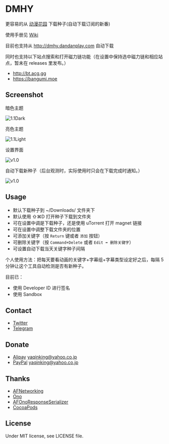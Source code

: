 # DMHY
更容易的从 [动漫花园](https://share.dmhy.org) 下载种子(自动下载订阅的新番)

使用手册见 [Wiki](https://github.com/yaqinking/DMHY/wiki)

目前也支持从 http://dmhy.dandanplay.com 自动下载

同时也支持以下站点搜索和打开磁力链功能（在设置中保持选中磁力链和相应站点，暂未在 releases 里发布。） 

- http://bt.acg.gg
- https://bangumi.moe

## Screenshot
暗色主题

![1.1Dark](http://i.imgur.com/tUZHfWe.jpg)

亮色主题

![1.1Light](http://i.imgur.com/hWpYxs0.jpg)

设置界面

![v1.0](http://i.imgur.com/xxhe8U8.jpg)

自动下载新种子（后台观测时，实际使用时只会在下载完成时通知。）

![v1.0](http://i.imgur.com/vI4WHLw.jpg)

## Usage
- 默认下载种子到 ~/Downloads/ 文件夹下
- 默认使用 ⇧⌘D 打开种子下载到文件夹
- 可在设置中调是下载种子，还是使用 uTorrent 打开 magnet 链接
- 可在设置中调整下载文件夹的位置
- 可添加关键字（按 `Return` 键或者 `添加` 按钮）
- 可删除关键字（按 `Command+Delete` 或者 `Edit ➡ 删除关键字`）
- 可设置自动下载当天关键字种子间隔

个人使用方法：把每天要看动画的关键字+字幕组+字幕类型设定好之后，每隔 5 分钟让这个工具自动检测是否有新种子。

目前已：

- 使用 Developer ID 进行签名
- 使用 Sandbox

## Contact
- [Twitter](https://twitter.com/yaqinking)
- [Telegram](https://telegram.me/yaqinking)

## Donate
- [Alipay](https://www.alipay.com) yaqinking@yahoo.co.jp
- [PayPal](https://www.paypal.com) yaqinking@yahoo.co.jp

## Thanks
- [AFNetworking](https://github.com/AFNetworking/AFNetworking)
- [Ono](https://github.com/mattt/Ono)
- [AFOnoResponseSerializer](https://github.com/AFNetworking/AFOnoResponseSerializer)
- [CocoaPods](https://cocoapods.org/)

## License
Under MIT license, see LICENSE file.
